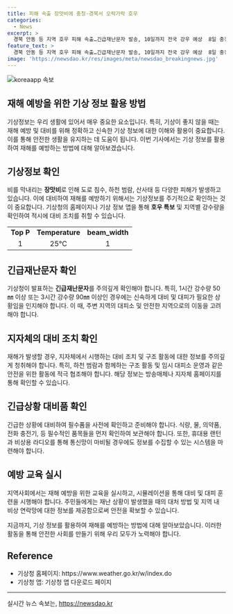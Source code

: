```yaml
---
title: 피해 속출 장맛비에 충청·경북서 오락가락 호우
categories:
  - News
excerpt: >
  경북 안동 등 지역 호우 피해 속출…긴급재난문자 발송, 10일까지 전국 강우 예상  8일 충청·경북권과 중부지방을 중심으로 강한 비로 도로 침수와 주민 고립 사태가 이어지고 있다. 피해 지역에서는 긴급재난문자가 발송되었으며, 예상치 못한 호우로 인한 불안정한 상황이 계속되고 있어 주의가 요구된다. 이에 대기관리기상청은 10일까지 전국 강우가 예상되며, 지역별로 강수량 차이가 크다고 밝혔다. Home버튼을 눌러 더 많은 정보를 확인하세요.
feature_text: >
  경북 안동 등 지역 호우 피해 속출…긴급재난문자 발송, 10일까지 전국 강우 예상  8일 충청·경북권과 중부지방을 중심으로 강한 비로 도로 침수와 주민 고립 사태가 이어지고 있다. 피해 지역에서는 긴급재난문자가 발송되었으며, 예상치 못한 호우로 인한 불안정한 상황이 계속되고 있어 주의가 요구된다. 이에 대기관리기상청은 10일까지 전국 강우가 예상되며, 지역별로 강수량 차이가 크다고 밝혔다. Home버튼을 눌러 더 많은 정보를 확인하세요.
image: 'https://newsdao.kr/res/images/meta/newsdao_breakingnews.jpg'
---
```


<p><img src="https://newsdao.kr/res/images/meta/newsdao_breakingnews.jpg" alt="koreaapp 속보" /></p>

<h2>재해 예방을 위한 기상 정보 활용 방법</h2>

<p data-ke-size="size16">기상정보는 우리 생활에 있어서 매우 중요한 요소입니다. 특히, 기상이 좋지 않을 때는 재해 예방 및 대비를 위해 정확하고 신속한 기상 정보에 대한 이해와 활용이 중요합니다. 이를 통해 안전한 생활을 유지하는 데 도움이 됩니다. 이번 기사에서는 기상 정보를 활용하여 재해를 예방하는 방법에 대해 알아보겠습니다.</p>

<h2 data-ke-size="size26">기상정보 확인</h2>

<p data-ke-size="size16">비를 막내리는 <b>장맛비</b>로 인해 도로 침수, 하천 범람, 산사태 등 다양한 피해가 발생하고 있습니다. 이에 대비하여 재해를 예방하기 위해서는 기상정보를 주기적으로 확인하는 것이 중요합니다. 기상청의 홈페이지나 기상 정보 앱을 통해 <b>호우 특보</b> 및 지역별 강수량을 확인하여 적시에 대비 조치를 취할 수 있습니다.</p>

<table>
    <tr>
        <td style="text-align: center; height: 17px;"><b>Top P</b></td>
        <td style="text-align: center; height: 17px;"><b>Temperature</b></td>
        <td style="text-align: center; height: 17px;"><b>beam_width</b></td>
    </tr>
    <tr>
        <td style="text-align: center; height: 17px;">1</td>
        <td style="text-align: center; height: 17px;">25°C</td>
        <td style="text-align: center; height: 17px;">1</td>
    </tr>
</table>

<h2 data-ke-size="size26">긴급재난문자 확인</h2>

<p data-ke-size="size16">기상청이 발표하는 <b>긴급재난문자</b>를 주의깊게 확인해야 합니다. 특히, 1시간 강수량 50㎜ 이상 또는 3시간 강수량 90㎜ 이상인 경우에는 신속하게 대비 및 대피가 필요한 상황임을 인지해야 합니다. 이 때, 주변 지역의 대피소 및 안전한 지역으로의 이동을 고려해야 합니다.</p>

<h2 data-ke-size="size26">지자체의 대비 조치 확인</h2>

<p data-ke-size="size16">재해가 발생할 경우, 지자체에서 시행하는 대비 조치 및 구조 활동에 대한 정보를 주의깊게 청취해야 합니다. 특히, 하천 범람과 함께하는 구조 활동 및 임시 대피소 운영과 같은 안전을 위한 활동에 적극 협조해야 합니다. 해당 정보는 방송매체나 지자체 홈페이지를 통해 확인할 수 있습니다.</p>

<h2 data-ke-size="size26">긴급상황 대비품 확인</h2>

<p data-ke-size="size16">긴급한 상황에 대비하여 필수품을 사전에 확인하고 준비해야 합니다. 식량, 물, 의약품, 전화 충전기, 등 필수적인 품목들을 먼저 확인하여 보관해야 합니다. 또한, 휴대용 랜턴과 비상용 라디오를 통해 통신망이 마비될 경우에도 정보를 수집할 수 있는 시스템을 마련해야 합니다.</p>

<h2 data-ke-size="size26">예방 교육 실시</h2>

<p data-ke-size="size16">지역사회에서는 재해 예방을 위한 교육을 실시하고, 시뮬레이션을 통해 대비 및 대피 훈련을 시행해야 합니다. 주민들에게는 재난 상황이 발생했을 때의 대처 방법 및 지역 내 비상 연락망에 대한 정보를 제공함으로써 안전을 확보할 수 있습니다.</p>

<p data-ke-size="size16">지금까지, 기상 정보를 활용하여 재해를 예방하는 방법에 대해 알아보았습니다. 이러한 활동을 통해 안전한 사회를 만들기 위해 우리 모두가 노력해야 합니다.</p>

<h2 data-ke-size="size26">Reference</h2>

<ul>
    <li>기상청 홈페이지: https://www.weather.go.kr/w/index.do</li>
    <li>기상청 앱: 기상청 앱 다운로드 페이지</li>
</ul>

<p><hr></p>
실시간 뉴스 속보는, <a href="https://newsdao.kr" rel="dofollow">https://newsdao.kr</a>


